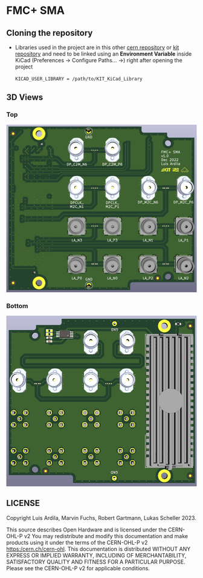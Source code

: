 # FMC+ SMA

## Cloning the repository
- Libraries used in the project are in this other [cern repository](https://gitlab.cern.ch/p2-xware/hardware/kicad-pcbs/kit-kicad-library) or [kit repository](https://git.scc.kit.edu/cms-tt/hardware/kicad-pcbs/kit-kicad-library) and need to be linked using an **Environment Variable** inside KiCad (Preferences -> Configure Paths... ->) right after opening the project
 
  `KICAD_USER_LIBRARY = /path/to/KIT_KiCad_Library`

## 3D Views

### Top

![Top View 3D](/images/top.png)


### Bottom

![Bottom View 3D](/images/bot.png)


## LICENSE

Copyright Luis Ardila, Marvin Fuchs, Robert Gartmann, Lukas Scheller 2023.

This source describes Open Hardware and is licensed under the CERN-OHL-P v2
You may redistribute and modify this documentation and make products
using it under the terms of the CERN-OHL-P v2 [https:/cern.ch/cern-ohl](https:/cern.ch/cern-ohl).
This documentation is distributed WITHOUT ANY EXPRESS OR IMPLIED
WARRANTY, INCLUDING OF MERCHANTABILITY, SATISFACTORY QUALITY
AND FITNESS FOR A PARTICULAR PURPOSE. Please see the CERN-OHL-P v2
for applicable conditions.

